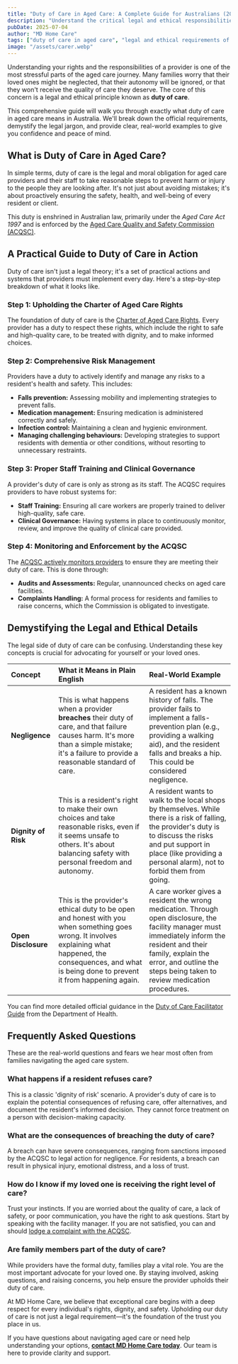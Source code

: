 ```yaml
---
title: "Duty of Care in Aged Care: A Complete Guide for Australians (2025)"
description: "Understand the critical legal and ethical responsibilities of 'duty of care in aged care'. This guide covers negligence, dignity of risk, and real-world examples to protect your loved ones."
pubDate: 2025-07-04
author: "MD Home Care"
tags: ["duty of care in aged care", "legal and ethical requirements of duty of care in aged care", "example of breach of duty of care in aged care", "consequences of breaching duty of care in aged care"]
image: "/assets/carer.webp"
---
```


<!-- INTRODUCTION -->
Understanding your rights and the responsibilities of a provider is one of the most stressful parts of the aged care journey. Many families worry that their loved ones might be neglected, that their autonomy will be ignored, or that they won't receive the quality of care they deserve. The core of this concern is a legal and ethical principle known as **duty of care**.

This comprehensive guide will walk you through exactly what duty of care in aged care means in Australia. We'll break down the official requirements, demystify the legal jargon, and provide clear, real-world examples to give you confidence and peace of mind.

<!-- ADDRESS THE CORE QUESTION (H2) -->
## What is Duty of Care in Aged Care?

In simple terms, duty of care is the legal and moral obligation for aged care providers and their staff to take reasonable steps to prevent harm or injury to the people they are looking after. It's not just about avoiding mistakes; it's about proactively ensuring the safety, health, and well-being of every resident or client.

This duty is enshrined in Australian law, primarily under the *Aged Care Act 1997* and is enforced by the [Aged Care Quality and Safety Commission (ACQSC)](https://www.agedcarequality.gov.au/).

<!-- STEP-BY-STEP GUIDE (H2) -->
## A Practical Guide to Duty of Care in Action

Duty of care isn't just a legal theory; it's a set of practical actions and systems that providers must implement every day. Here's a step-by-step breakdown of what it looks like.

### Step 1: Upholding the Charter of Aged Care Rights
The foundation of duty of care is the [Charter of Aged Care Rights](https://www.agedcarequality.gov.au/older-australians/your-rights/charter-aged-care-rights). Every provider has a duty to respect these rights, which include the right to safe and high-quality care, to be treated with dignity, and to make informed choices.

### Step 2: Comprehensive Risk Management
Providers have a duty to actively identify and manage any risks to a resident's health and safety. This includes:
-   **Falls prevention:** Assessing mobility and implementing strategies to prevent falls.
-   **Medication management:** Ensuring medication is administered correctly and safely.
-   **Infection control:** Maintaining a clean and hygienic environment.
-   **Managing challenging behaviours:** Developing strategies to support residents with dementia or other conditions, without resorting to unnecessary restraints.

### Step 3: Proper Staff Training and Clinical Governance
A provider's duty of care is only as strong as its staff. The ACQSC requires providers to have robust systems for:
-   **Staff Training:** Ensuring all care workers are properly trained to deliver high-quality, safe care.
-   **Clinical Governance:** Having systems in place to continuously monitor, review, and improve the quality of clinical care provided.

### Step 4: Monitoring and Enforcement by the ACQSC
The [ACQSC actively monitors providers](https://www.agedcarequality.gov.au/what-we-do/our-role/monitoring-and-enforcement) to ensure they are meeting their duty of care. This is done through:
-   **Audits and Assessments:** Regular, unannounced checks on aged care facilities.
-   **Complaints Handling:** A formal process for residents and families to raise concerns, which the Commission is obligated to investigate.

<!-- DEMYSTIFYING THE DETAILS (H2) -->
## Demystifying the Legal and Ethical Details

The legal side of duty of care can be confusing. Understanding these key concepts is crucial for advocating for yourself or your loved ones.

| Concept | What it Means in Plain English | Real-World Example |
| :--- | :--- | :--- |
| **Negligence** | This is what happens when a provider **breaches** their duty of care, and that failure causes harm. It's more than a simple mistake; it's a failure to provide a reasonable standard of care. | A resident has a known history of falls. The provider fails to implement a falls-prevention plan (e.g., providing a walking aid), and the resident falls and breaks a hip. This could be considered negligence. |
| **Dignity of Risk** | This is a resident's right to make their own choices and take reasonable risks, even if it seems unsafe to others. It's about balancing safety with personal freedom and autonomy. | A resident wants to walk to the local shops by themselves. While there is a risk of falling, the provider's duty is to discuss the risks and put support in place (like providing a personal alarm), not to forbid them from going. |
| **Open Disclosure** | This is the provider's ethical duty to be open and honest with you when something goes wrong. It involves explaining what happened, the consequences, and what is being done to prevent it from happening again. | A care worker gives a resident the wrong medication. Through open disclosure, the facility manager must immediately inform the resident and their family, explain the error, and outline the steps being taken to review medication procedures. |

You can find more detailed official guidance in the [Duty of Care Facilitator Guide](https://www.health.gov.au/sites/default/files/2023-07/duty-of-care-introduction-to-aged-care-facilitator-guide.pdf) from the Department of Health.

<!-- FAQ SECTION (H2) -->
## Frequently Asked Questions

These are the real-world questions and fears we hear most often from families navigating the aged care system.

### What happens if a resident refuses care?
This is a classic 'dignity of risk' scenario. A provider's duty of care is to explain the potential consequences of refusing care, offer alternatives, and document the resident's informed decision. They cannot force treatment on a person with decision-making capacity.

### What are the consequences of breaching the duty of care?
A breach can have severe consequences, ranging from sanctions imposed by the ACQSC to legal action for negligence. For residents, a breach can result in physical injury, emotional distress, and a loss of trust.

### How do I know if my loved one is receiving the right level of care?
Trust your instincts. If you are worried about the quality of care, a lack of safety, or poor communication, you have the right to ask questions. Start by speaking with the facility manager. If you are not satisfied, you can and should [lodge a complaint with the ACQSC](https://www.agedcarequality.gov.au/making-complaint).

### Are family members part of the duty of care?
While providers have the formal duty, families play a vital role. You are the most important advocate for your loved one. By staying involved, asking questions, and raising concerns, you help ensure the provider upholds their duty of care.

<!-- CONCLUSION & CTA (NO HEADER) -->
At MD Home Care, we believe that exceptional care begins with a deep respect for every individual's rights, dignity, and safety. Upholding our duty of care is not just a legal requirement—it's the foundation of the trust you place in us.

If you have questions about navigating aged care or need help understanding your options, **[contact MD Home Care today](/contact)**. Our team is here to provide clarity and support. 